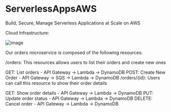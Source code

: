 # ServerlessAppsAWS
Build, Secure, Manage Serverless Applications at Scale on AWS

Cloud Infrastructure: 

![image](https://github.com/symbiotik007/ServerlessAppsAWS/assets/69918011/49cecc35-4df9-4af7-92a5-2c88aff34958)

Our orders microservice is composed of the following resources:

/orders: This resources allows users to list their orders and create new ones

GET: List orders - API Gateway -> Lambda -> DynamoDB
POST: Create New Order - API Gateway -> SQS -> Lambda -> DynamoDB
/orders/{id}: Users can call this resource to show their order details

GET: Show order details - API Gateway -> Lambda -> DynamoDB
PUT: Update order status - API Gateway -> Lambda -> DynamoDB
DELETE: Cancel order - API Gateway -> Lambda -> DynamoDB
